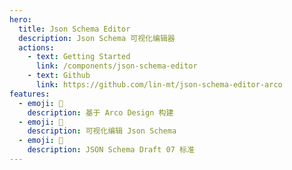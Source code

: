 ```yaml
---
hero:
  title: Json Schema Editor
  description: Json Schema 可视化编辑器
  actions:
    - text: Getting Started
      link: /components/json-schema-editor
    - text: Github
      link: https://github.com/lin-mt/json-schema-editor-arco
features:
  - emoji: 🌹
    description: 基于 Arco Design 构建
  - emoji: 🧐
    description: 可视化编辑 Json Schema
  - emoji: 🚀
    description: JSON Schema Draft 07 标准
---
```

